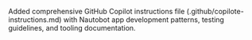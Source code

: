 Added comprehensive GitHub Copilot instructions file (.github/copilote-instructions.md) with Nautobot app development patterns, testing guidelines, and tooling documentation.